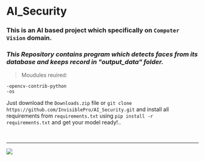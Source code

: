 # AI_Security

### This is an AI based project which specifically on `Computer Vision` domain.

### _This Repository contains program which detects faces from its database and keeps record in "output_data" folder._

> Moudules reuired:
 
    -opencv-contrib-python
    -os
 
 
 
 
Just download the `Downloads.zip` file or `git clone https://github.com/InvisiblePro/AI_Security.git` and install all requirements from `requirements.txt` using `pip install -r requirements.txt` and get your model ready!..




<br/>
<hr>

[![](https://img.shields.io/badge/GitHub-InvisiblePro-blue?logo=github)](https://github.com/InvisiblePro)
